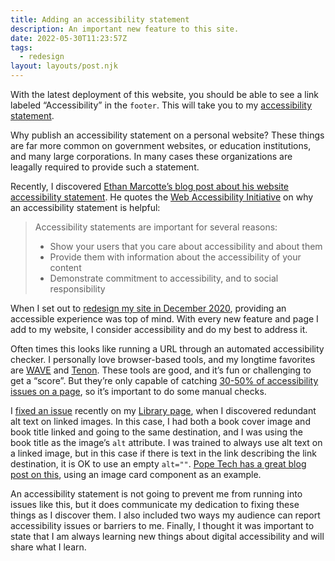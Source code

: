 ```yaml
---
title: Adding an accessibility statement
description: An important new feature to this site.
date: 2022-05-30T11:23:57Z
tags:
  - redesign
layout: layouts/post.njk
---
```


With the latest deployment of this website, you should be able to see a link labeled “Accessibility” in the <code>footer</code>. This will take you to my [accessibility statement](/accessibility/).

Why publish an accessibility statement on a personal website? These things are far more common on government websites, or education institutions, and many large corporations. In many cases these organizations are leagally required to provide such a statement. 

Recently, I discovered [Ethan Marcotte’s blog post about his website accessibility statement](https://ethanmarcotte.com/wrote/an-accessibility-statement/). He quotes the [Web Accessibility Initiative](https://www.w3.org/WAI/planning/statements/) on why an accessibility statement is helpful: 

<blockquote>
Accessibility statements are important for several reasons:
<ul>
<li>Show your users that you care about accessibility and about them</li>
<li>Provide them with information about the accessibility of your content</li>
<li>Demonstrate commitment to accessibility, and to social responsibility</li>
</ul>
</blockquote>

When I set out to [redesign my site in December 2020](/posts/2020-newww-year/), providing an accessible experience was top of mind. With every new feature and page I add to my website, I consider accessibility and do my best to address it.

Often times this looks like running a URL through an automated accessibility checker. I personally love browser-based tools, and my longtime favorites are [WAVE](https://wave.webaim.org) and [Tenon](https://tenon.io/). These tools are good, and it’s fun or challenging to get a “score”. But they’re only capable of catching [30-50% of accessibility issues on a page](https://marcysutton.com/evinced-automated-accessibility-testing), so it’s important to do some manual checks.

I [fixed an issue](https://github.com/nsmsn/nicksimsondotcom/commit/929d7530e076763228f86a0775178f3b530688bb) recently on my [Library page](/library/), when I discovered redundant alt text on linked images. In this case, I had both a book cover image and book title linked and going to the same destination, and I was using the book title as the image’s <code>alt</code> attribute. I was trained to always use alt text on a linked image, but in this case if there is text in the link describing the link destination, it is OK to use an empty <code>alt=""</code>. [Pope Tech has a great blog post on this](https://blog.pope.tech/2020/03/13/linked-image-missing-alternative-text-example/), using an image card component as an example.

An accessibility statement is not going to prevent me from running into issues like this, but it does communicate my dedication to fixing these things as I discover them. I also included two ways my audience can report accessibility issues or barriers to me. Finally, I thought it was important to state that I am always learning new things about digital accessibility and will share what I learn. 


